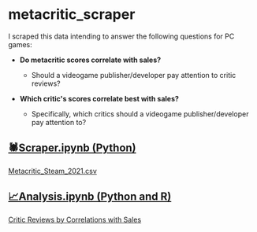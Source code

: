 # metacritic_scraper 

I scraped this data intending to answer the following questions for PC games:

* **Do metacritic scores correlate with sales?**
    * Should a videogame publisher/developer pay attention to critic reviews?
   
* **Which critic's scores correlate best with sales?**
    *  Specifically, which critics should a videogame publisher/developer pay attention to?
 
## [🕷️Scraper.ipynb (Python)](scraper/my_scrape.ipynb)
   [Metacritic_Steam_2021.csv](scraper/Metacritic_Steam_2021.csv)
## [📈Analysis.ipynb (Python and R)](analysis/analysis.ipynb)
   [Critic Reviews by Correlations with Sales](analysis/analyzed.csv)

